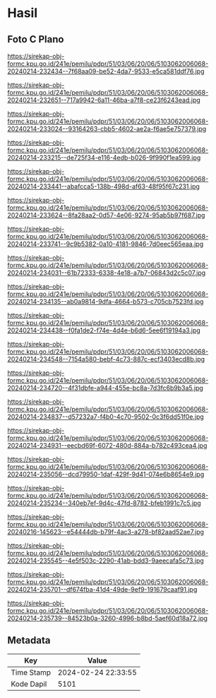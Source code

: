 # Hasil

## Foto C Plano

https://sirekap-obj-formc.kpu.go.id/241e/pemilu/pdpr/51/03/06/20/06/5103062006068-20240214-232434--7f68aa09-be52-4da7-9533-e5ca581ddf76.jpg

https://sirekap-obj-formc.kpu.go.id/241e/pemilu/pdpr/51/03/06/20/06/5103062006068-20240214-232651--717a9942-6a11-46ba-a7f8-ce23f6243ead.jpg

https://sirekap-obj-formc.kpu.go.id/241e/pemilu/pdpr/51/03/06/20/06/5103062006068-20240214-233024--93164263-cbb5-4602-ae2a-f6ae5e757379.jpg

https://sirekap-obj-formc.kpu.go.id/241e/pemilu/pdpr/51/03/06/20/06/5103062006068-20240214-233215--de725f34-e116-4edb-b026-9f990f1ea599.jpg

https://sirekap-obj-formc.kpu.go.id/241e/pemilu/pdpr/51/03/06/20/06/5103062006068-20240214-233441--abafcca5-138b-498d-af63-48f95f67c231.jpg

https://sirekap-obj-formc.kpu.go.id/241e/pemilu/pdpr/51/03/06/20/06/5103062006068-20240214-233624--8fa28aa2-0d57-4e06-9274-95ab5b97f687.jpg

https://sirekap-obj-formc.kpu.go.id/241e/pemilu/pdpr/51/03/06/20/06/5103062006068-20240214-233741--9c9b5382-0a10-4181-9846-7d0eec565eaa.jpg

https://sirekap-obj-formc.kpu.go.id/241e/pemilu/pdpr/51/03/06/20/06/5103062006068-20240214-234031--61b72333-6338-4e18-a7b7-06843d2c5c07.jpg

https://sirekap-obj-formc.kpu.go.id/241e/pemilu/pdpr/51/03/06/20/06/5103062006068-20240214-234135--ab0a9814-9dfa-4664-b573-c705cb7523fd.jpg

https://sirekap-obj-formc.kpu.go.id/241e/pemilu/pdpr/51/03/06/20/06/5103062006068-20240214-234438--f0fa1de2-f74e-4d4e-b6d6-5ee6f19194a3.jpg

https://sirekap-obj-formc.kpu.go.id/241e/pemilu/pdpr/51/03/06/20/06/5103062006068-20240214-234548--7154a580-bebf-4c73-887c-ecf3403ecd8b.jpg

https://sirekap-obj-formc.kpu.go.id/241e/pemilu/pdpr/51/03/06/20/06/5103062006068-20240214-234720--4f31dbfe-a944-455e-bc8a-7d3fc6b9b3a5.jpg

https://sirekap-obj-formc.kpu.go.id/241e/pemilu/pdpr/51/03/06/20/06/5103062006068-20240214-234837--d57232a7-f4b0-4c70-9502-0c3f6dd51f0e.jpg

https://sirekap-obj-formc.kpu.go.id/241e/pemilu/pdpr/51/03/06/20/06/5103062006068-20240214-234931--eecbd69f-6072-480d-884a-b782c493cea4.jpg

https://sirekap-obj-formc.kpu.go.id/241e/pemilu/pdpr/51/03/06/20/06/5103062006068-20240214-235056--dcd79950-1daf-429f-9d41-074e6b8654e9.jpg

https://sirekap-obj-formc.kpu.go.id/241e/pemilu/pdpr/51/03/06/20/06/5103062006068-20240214-235234--340eb7ef-9d4c-47fd-8782-bfeb1991c7c5.jpg

https://sirekap-obj-formc.kpu.go.id/241e/pemilu/pdpr/51/03/06/20/06/5103062006068-20240216-145623--e54444db-b79f-4ac3-a278-bf82aad52ae7.jpg

https://sirekap-obj-formc.kpu.go.id/241e/pemilu/pdpr/51/03/06/20/06/5103062006068-20240214-235545--4e5f503c-2290-41ab-bdd3-9aeecafa5c73.jpg

https://sirekap-obj-formc.kpu.go.id/241e/pemilu/pdpr/51/03/06/20/06/5103062006068-20240214-235701--df674fba-41d4-49de-9ef9-191679caaf91.jpg

https://sirekap-obj-formc.kpu.go.id/241e/pemilu/pdpr/51/03/06/20/06/5103062006068-20240214-235739--84523b0a-3260-4996-b8bd-5aef60d18a72.jpg


## Metadata

| Key        | Value               |
| ---------- | ------------------- |
| Time Stamp | 2024-02-24 22:33:55 |
| Kode Dapil | 5101                |



